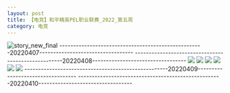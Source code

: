 ```yaml
---
layout: post
title: 【电竞】和平精英PEL职业联赛_2022_第五周
category: 电竞
---
```

![story_new_final](http://r8s97vm6g.hd-bkt.clouddn.com/img/story_new_final_0322.png)
----------------------------------------------------20220407----------------------------------
----------------------------------------------------20220408----------------------------------
![](http://r8s97vm6g.hd-bkt.clouddn.com/img/pel-220408-1.png)
![](http://r8s97vm6g.hd-bkt.clouddn.com/img/pel-220408-2.png)
![](http://r8s97vm6g.hd-bkt.clouddn.com/img/pel-220408-3.png)
![](http://r8s97vm6g.hd-bkt.clouddn.com/img/pel-220408-4.png)
![](http://r8s97vm6g.hd-bkt.clouddn.com/img/pel-220408-5.png)
![](http://r8s97vm6g.hd-bkt.clouddn.com/img/pel-220408-6.png)
----------------------------------------------------20220409----------------------------------
----------------------------------------------------20220410----------------------------------
